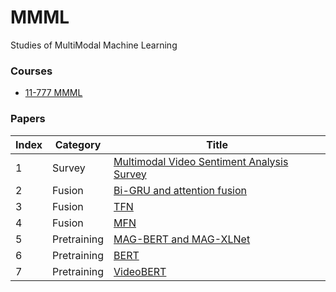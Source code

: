 # MMML
Studies of MultiModal Machine Learning

### Courses

* [11-777 MMML](https://cmu-multicomp-lab.github.io/mmml-course/fall2020/)

### Papers

Index|Category|Title
---|---|---
1|Survey|[Multimodal Video Sentiment Analysis Survey](https://www.sciencedirect.com/science/article/abs/pii/S1566253521001299)
2|Fusion|[Bi-GRU and attention fusion](https://link.springer.com/article/10.1007/s11042-020-10030-4)
3|Fusion|[TFN](https://arxiv.org/pdf/1707.07250.pdf)
4|Fusion|[MFN](https://ojs.aaai.org/index.php/AAAI/article/view/12021)
5|Pretraining|[MAG-BERT and MAG-XLNet](https://aclanthology.org/2020.acl-main.214.pdf)
6|Pretraining|[BERT](https://arxiv.org/pdf/1810.04805.pdf)
7|Pretraining|[VideoBERT](https://openaccess.thecvf.com/content_ICCV_2019/papers/Sun_VideoBERT_A_Joint_Model_for_Video_and_Language_Representation_Learning_ICCV_2019_paper.pdf)

